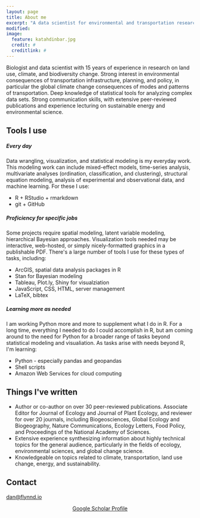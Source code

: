 ```yaml
---
layout: page
title: About me
excerpt: "A data scientist for environmental and transportation research."
modified: 
image:
  feature: katahdinbar.jpg
  credit: #
  creditlink: #
---
```


Biologist and data scientist with 15 years of experience in research on land use, climate, and biodiversity change. Strong interest in environmental consequences of transportation infrastructure, planning, and policy, in particular the global climate change consequences of modes and patterns of transportation. Deep knowledge of statistical tools for analyzing complex data sets. Strong communication skills, with extensive peer-reviewed publications and experience lecturing on sustainable energy and environmental science. 

## Tools I use

##### Every day

Data wrangling, visualization, and statistical modeling is my everyday work.  This modeling work can include mixed-effect models, time-series analysis, multivariate analyses (ordination, classification, and clustering), structural equation modeling, analysis of experimental and observational data, and machine learning. For these I use:
- R + RStudio + rmarkdown
- git + GitHub

##### Proficiency for specific jobs
Some projects require spatial modeling, latent variable modeling, hierarchical Bayesian approaches. Visualization tools needed may be interactive, web-hosted, or simply nicely-formatted graphics in a publishable PDF. There's a large number of tools I use for these types of tasks, including:
- ArcGIS, spatial data analysis packages in R
- Stan for Bayesian modeling
- Tableau, Plot.ly, Shiny for visualziation
- JavaScript, CSS, HTML, server management 
- LaTeX, bibtex


##### Learning more as needed
I am working Python more and more to supplement what I do in R. For a long time, everything I needed to do I could accomplish in R, but am coming around to the need for Python for a broader range of tasks beyond statistical modeling and visualiation. As tasks arise with needs beyond R, I'm learning:
- Python - especially pandas and geopandas
- Shell scripts
- Amazon Web Services for cloud computing 

## Things I've written

* Author or co-author on over 30 peer-reviewed publications. Associate Editor for Journal of Ecology and Journal of Plant Ecology, and reviewer for over 20 journals, including Biogeosciences, Global Ecology and Biogeography, Nature Communications, Ecology Letters, Food Policy, and Proceedings of the National Academy of Sciences. 
* Extensive experience synthesizing information about highly technical topics for the general audience, particularly in the fields of ecology, environmental sciences, and global change science. 
* Knowledgeable on topics related to climate, transportation, land use change, energy, and sustainability.

## Contact

[dan@flynnd.io](mailto:dan@flynnd.io)

<center>
<a href="https://scholar.google.com/citations?user=otWCBH8AAAAJ&hl=en" class="btn">Google Scholar Profile</a>
</center>
